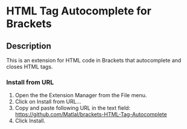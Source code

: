# HTML Tag Autocomplete for Brackets

## Description
This is an extension for HTML code in Brackets that autocomplete and closes HTML tags.


### Install from URL

1. Open the the Extension Manager from the File menu.
2. Click on Install from URL...
3. Copy and paste following URL in the text field: https://github.com/Matlal/brackets-HTML-Tag-Autocomplete
4. Click Install.


